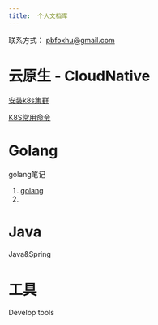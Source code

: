 ```yaml
---
title:  个人文档库
---
```

联系方式： pbfoxhu@gmail.com

# 云原生 - CloudNative
[安装k8s集群](_posts/cloudnative/2021-8-25-k8s-cluster-install.md)

[K8S常用命令](_posts/cloudnative/2021-8-25-K8S命令.md)


# Golang
golang笔记
1. [golang](_posts/golang.md)
2. 


# Java
Java&Spring


# 工具
Develop tools



